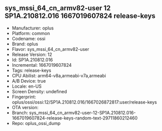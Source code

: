 ## sys_mssi_64_cn_armv82-user 12 SP1A.210812.016 1667019607824 release-keys
- Manufacturer: oplus
- Platform: common
- Codename: ossi
- Brand: oplus
- Flavor: sys_mssi_64_cn_armv82-user
- Release Version: 12
- Id: SP1A.210812.016
- Incremental: 1667019607824
- Tags: release-keys
- CPU Abilist: arm64-v8a,armeabi-v7a,armeabi
- A/B Device: true
- Locale: en-US
- Screen Density: undefined
- Fingerprint: oplus/ossi/ossi:12/SP1A.210812.016/1667026872817:user/release-keys
- OTA version: 
- Branch: sys_mssi_64_cn_armv82-user-12-SP1A.210812.016-1667019607824-release-keys-random-text-29711860212460
- Repo: oplus_ossi_dump
